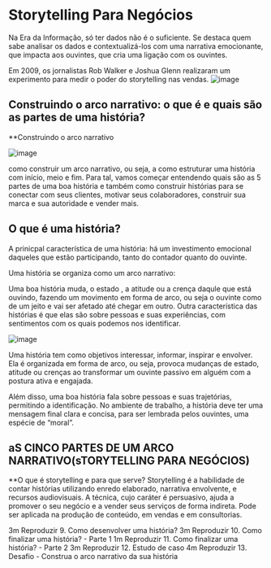 # Storytelling Para Negócios

Na Era da Informação, só ter dados não é o suficiente. Se destaca quem sabe analisar os dados e contextualizá-los com uma narrativa emocionante, que impacta aos ouvintes, que cria uma ligação com os ouvintes.

Em 2009, os jornalistas Rob Walker e Joshua Glenn realizaram um experimento para medir o poder do storytelling nas vendas. 
![image](https://user-images.githubusercontent.com/52088444/234276333-d4e98f6c-dab0-4fb5-b299-fa4045b5ad27.png)

## Construindo o arco narrativo: o que é e quais são as partes de uma história?

**Construindo o arco narrativo

![image](https://user-images.githubusercontent.com/52088444/234276796-cfb1e2e3-e9a9-454b-8728-659aa88cb113.png)

como construir um arco narrativo, ou seja, a como estruturar uma história com início, meio e fim. Para tal, vamos começar entendendo quais são as 5 partes de uma boa história e também como construir histórias para se conectar com seus clientes, motivar seus colaboradores, construir sua marca e sua autoridade e vender mais.

## O que é uma história?
A prinicpal característica de uma história: há um investimento emocional daqueles que estão participando, tanto do contador quanto do ouvinte.

Uma história se organiza como um arco narrativo: 

Uma boa história muda, o estado , a atitude ou a crença daqule que está ouvindo, fazendo um movimento em forma de arco, ou seja o ouvinte como de um jeito e vai ser afetado até chegar em outro. Outra característica das histórias é que elas são sobre pessoas e suas experiências, com sentimentos com os quais podemos nos identificar.

![image](https://user-images.githubusercontent.com/52088444/234278312-8e79489c-702a-4af8-8bfe-e4d2df0fd797.png)

Uma história tem como objetivos interessar, informar, inspirar e envolver. Ela é organizada em forma de arco, ou seja, provoca mudanças de estado, atitude ou crenças ao transformar um ouvinte passivo em alguém com a postura ativa e engajada.

Além disso, uma boa história fala sobre pessoas e suas trajetórias, permitindo a identificação. No ambiente de trabalho, a história deve ter uma mensagem final clara e concisa, para ser lembrada pelos ouvintes, uma espécie de “moral”.

## aS CINCO PARTES DE UM ARCO NARRATIVO(sTORYTELLING PARA NEGÓCIOS)

**O que é storytelling e para que serve?
Storytelling é a habilidade de contar histórias utilizando enredo elaborado, narrativa envolvente, e recursos audiovisuais. A técnica, cujo caráter é persuasivo, ajuda a promover o seu negócio e a vender seus serviços de forma indireta. Pode ser aplicada na produção de conteúdo, em vendas e em consultorias.





3m
Reproduzir
9. Como desenvolver uma história?
3m
Reproduzir
10. Como finalizar uma história? - Parte 1
1m
Reproduzir
11. Como finalizar uma história? - Parte 2
3m
Reproduzir
12. Estudo de caso
4m
Reproduzir
13. Desafio - Construa o arco narrativo da sua história












